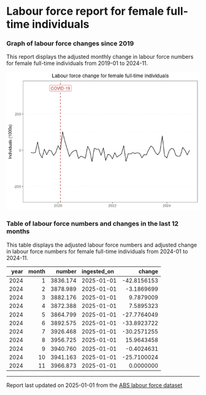 Labour force report for female full-time individuals
================

### Graph of labour force changes since 2019

This report displays the adjusted monthly change in labour force numbers
for female full-time individuals from 2019-01 to 2024-11.

![](female_full-time_report_files/figure-gfm/unnamed-chunk-2-1.png)<!-- -->

### Table of labour force numbers and changes in the last 12 months

This table displays the adjusted labour force numbers and adjusted
change in labour force numbers for female full-time individuals from
2024-01 to 2024-11.

| year | month |   number | ingested_on |      change |
|-----:|------:|---------:|:------------|------------:|
| 2024 |     1 | 3836.174 | 2025-01-01  | -42.8156153 |
| 2024 |     2 | 3878.989 | 2025-01-01  |  -3.1869699 |
| 2024 |     3 | 3882.176 | 2025-01-01  |   9.7879009 |
| 2024 |     4 | 3872.388 | 2025-01-01  |   7.5895323 |
| 2024 |     5 | 3864.799 | 2025-01-01  | -27.7764049 |
| 2024 |     6 | 3892.575 | 2025-01-01  | -33.8923722 |
| 2024 |     7 | 3926.468 | 2025-01-01  | -30.2571255 |
| 2024 |     8 | 3956.725 | 2025-01-01  |  15.9643458 |
| 2024 |     9 | 3940.760 | 2025-01-01  |  -0.4024631 |
| 2024 |    10 | 3941.163 | 2025-01-01  | -25.7100024 |
| 2024 |    11 | 3966.873 | 2025-01-01  |   0.0000000 |

------------------------------------------------------------------------

Report last updated on 2025-01-01 from the [ABS labour force
dataset](https://www.abs.gov.au/statistics/labour/employment-and-unemployment/labour-force-australia/latest-release)
